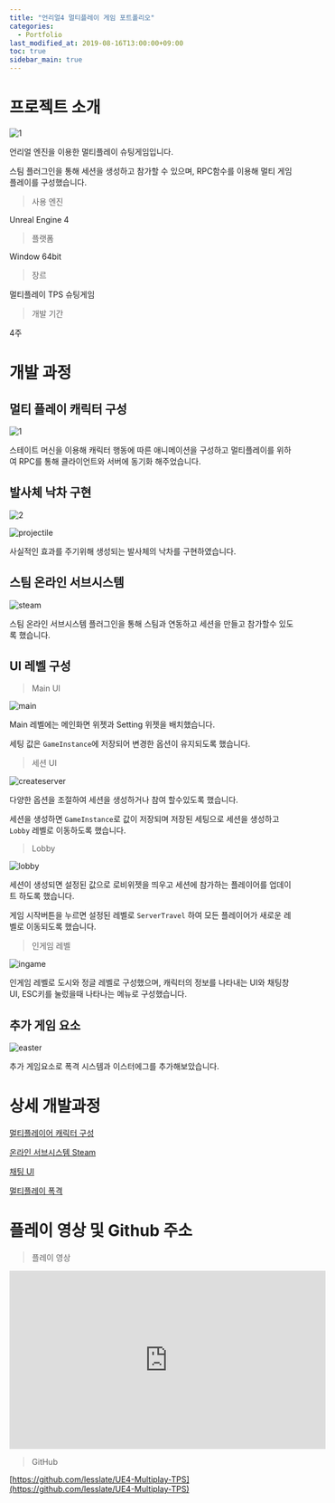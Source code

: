 ```yaml
---
title: "언리얼4 멀티플레이 게임 포트폴리오"
categories: 
  - Portfolio
last_modified_at: 2019-08-16T13:00:00+09:00
toc: true
sidebar_main: true
---
```


# 프로젝트 소개

![1](https://github.com/lesslate/lesslate.github.io/blob/master/assets/img/Portfolio/MPPort/intro.png?raw=true)

언리얼 엔진을 이용한 멀티플레이 슈팅게임입니다.

스팀 플러그인을 통해 세션을 생성하고 참가할 수 있으며, RPC함수를 이용해 멀티 게임플레이를 구성했습니다.

> 사용 엔진

Unreal Engine 4

> 플랫폼

Window 64bit

> 장르 

멀티플레이 TPS 슈팅게임


> 개발 기간

4주

# 개발 과정

## 멀티 플레이 캐릭터 구성

![1](https://github.com/lesslate/lesslate.github.io/blob/master/assets/img/Portfolio/MPPort/1.png?raw=true)

스테이트 머신을 이용해 캐릭터 행동에 따른 애니메이션을 구성하고 멀티플레이를 위하여 RPC를 통해 클라이언트와 서버에 동기화 해주었습니다.

## 발사체 낙차 구현

![2](https://github.com/lesslate/lesslate.github.io/blob/master/assets/img/Portfolio/MPPort/2.png?raw=true)

![projectile](https://github.com/lesslate/lesslate.github.io/blob/master/assets/img/Portfolio/MPPort/projectile.png?raw=true)

사실적인 효과를 주기위해 생성되는 발사체의 낙차를 구현하였습니다.

## 스팀 온라인 서브시스템

![steam]()

스팀 온라인 서브시스템 플러그인을 통해 스팀과 연동하고 세션을 만들고 참가할수 있도록 했습니다.

## UI 레벨 구성

> Main UI

![main](https://github.com/lesslate/lesslate.github.io/blob/master/assets/img/Portfolio/MPPort/main.png?raw=true)

Main 레벨에는 메인화면 위젯과 Setting 위젯을 배치했습니다. 

세팅 값은 `GameInstance`에 저장되어 변경한 옵션이 유지되도록 했습니다.


> 세션 UI

![createserver](https://github.com/lesslate/lesslate.github.io/blob/master/assets/img/Portfolio/MPPort/createFindserver.png?raw=true)

다양한 옵션을 조절하여 세션을 생성하거나 참여 할수있도록 했습니다.

세션을 생성하면 `GameInstance`로 값이 저장되며 저장된 세팅으로 세션을 생성하고 `Lobby` 레벨로 이동하도록 했습니다.


> Lobby

![lobby](https://github.com/lesslate/lesslate.github.io/blob/master/assets/img/Portfolio/MPPort/lobby.png?raw=true)

세션이 생성되면 설정된 값으로 로비위젯을 띄우고 세션에 참가하는 플레이어를 업데이트 하도록 했습니다.

게임 시작버튼을 누르면 설정된 레벨로 `ServerTravel` 하여 모든 플레이어가 새로운 레벨로 이동되도록 했습니다.


> 인게임 레벨

![ingame](https://github.com/lesslate/lesslate.github.io/blob/master/assets/img/Portfolio/MPPort/ingame.png?raw=true)

인게임 레벨로 도시와 정글 레벨로 구성했으며, 캐릭터의 정보를 나타내는 UI와 채팅창 UI, ESC키를 눌렀을때 나타나는 메뉴로 구성했습니다.

## 추가 게임 요소

![easter](https://github.com/lesslate/lesslate.github.io/blob/master/assets/img/Portfolio/MPPort/easter.png?raw=true)

추가 게임요소로 폭격 시스템과 이스터에그를 추가해보았습니다.

# 상세 개발과정

[멀티플레이어 캐릭터 구성](https://lesslate.github.io/unreal4/%EC%96%B8%EB%A6%AC%EC%96%BC4-%EB%A9%80%ED%8B%B0%ED%94%8C%EB%A0%88%EC%9D%B4-%EC%8A%88%ED%8C%85%EA%B2%8C%EC%9E%84-%EC%BA%90%EB%A6%AD%ED%84%B0-%EA%B5%AC%EC%84%B1/)

[온라인 서브시스템 Steam](https://lesslate.github.io/unreal4/%EC%96%B8%EB%A6%AC%EC%96%BC4-%EC%98%A8%EB%9D%BC%EC%9D%B8-%EC%84%9C%EB%B8%8C-%EC%8B%9C%EC%8A%A4%ED%85%9C-%EC%82%AC%EC%9A%A9%ED%95%98%EA%B8%B0/)

[채팅 UI](https://lesslate.github.io/unreal4/%EC%96%B8%EB%A6%AC%EC%96%BC4-%EB%A9%80%ED%8B%B0-%ED%94%8C%EB%A0%88%EC%9D%B4-%EC%B1%84%ED%8C%85/)

[멀티플레이 폭격](https://lesslate.github.io/unreal4/%EC%96%B8%EB%A6%AC%EC%96%BC4-%EB%A9%80%ED%8B%B0-%ED%94%8C%EB%A0%88%EC%9D%B4-%ED%8F%AD%EA%B2%A9-%EA%B5%AC%ED%98%84/)


# 플레이 영상 및 Github 주소

> 플레이 영상

<iframe width="560" height="315" src="https://www.youtube.com/embed/U_kw0PyjHHw" frameborder="0" allow="accelerometer; autoplay; encrypted-media; gyroscope; picture-in-picture" allowfullscreen></iframe>


> GitHub 

[https://github.com/lesslate/UE4-Multiplay-TPS](https://github.com/lesslate/UE4-Multiplay-TPS)